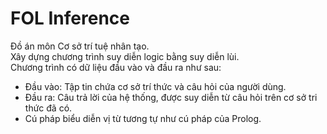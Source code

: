 # FOL Inference<br/>
Đồ án môn Cơ sở trí tuệ nhân tạo.<br/>
Xây dựng chương trình suy diễn logic bằng suy diễn lùi.<br/>
Chương trình có dữ liệu đầu vào và đầu ra như sau:
- Đầu vào: Tập tin chứa cơ sở trí thức và câu hỏi của người dùng.
- Đầu ra: Câu trả lời của hệ thống, được suy diễn từ câu hỏi trên cơ sở tri thức đã có.
- Cú pháp biểu diễn vị từ tương tự như cú pháp của Prolog.
